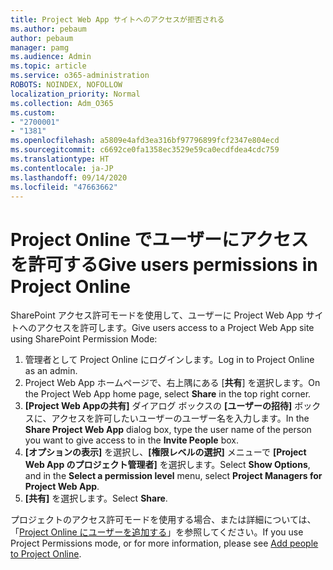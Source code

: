 ```yaml
---
title: Project Web App サイトへのアクセスが拒否される
ms.author: pebaum
author: pebaum
manager: pamg
ms.audience: Admin
ms.topic: article
ms.service: o365-administration
ROBOTS: NOINDEX, NOFOLLOW
localization_priority: Normal
ms.collection: Adm_O365
ms.custom:
- "2700001"
- "1381"
ms.openlocfilehash: a5809e4afd3ea316bf97796899fcf2347e804ecd
ms.sourcegitcommit: c6692ce0fa1358ec3529e59ca0ecdfdea4cdc759
ms.translationtype: HT
ms.contentlocale: ja-JP
ms.lasthandoff: 09/14/2020
ms.locfileid: "47663662"
---
```

# <a name="give-users-permissions-in-project-online"></a><span data-ttu-id="f91a2-102">Project Online でユーザーにアクセスを許可する</span><span class="sxs-lookup"><span data-stu-id="f91a2-102">Give users permissions in Project Online</span></span>

<span data-ttu-id="f91a2-103">SharePoint アクセス許可モードを使用して、ユーザーに Project Web App サイトへのアクセスを許可します。</span><span class="sxs-lookup"><span data-stu-id="f91a2-103">Give users access to a Project Web App site using SharePoint Permission Mode:</span></span>

1. <span data-ttu-id="f91a2-104">管理者として Project Online にログインします。</span><span class="sxs-lookup"><span data-stu-id="f91a2-104">Log in to Project Online as an admin.</span></span>
2. <span data-ttu-id="f91a2-105">Project Web App ホームページで、右上隅にある [**共有**] を選択します。</span><span class="sxs-lookup"><span data-stu-id="f91a2-105">On the Project Web App home page, select **Share** in the top right corner.</span></span>
3. <span data-ttu-id="f91a2-106">**[Project Web Appの共有]** ダイアログ ボックスの **[ユーザーの招待]** ボックスに、アクセスを許可したいユーザーのユーザー名を入力します。</span><span class="sxs-lookup"><span data-stu-id="f91a2-106">In the **Share Project Web App** dialog box, type the user name of the person you want to give access to in the **Invite People** box.</span></span>
4. <span data-ttu-id="f91a2-107">**[オプションの表示]** を選択し、**[権限レベルの選択]** メニューで **[Project Web App のプロジェクト管理者]** を選択します。</span><span class="sxs-lookup"><span data-stu-id="f91a2-107">Select **Show Options**, and in the **Select a permission level** menu, select **Project Managers for Project Web App**.</span></span>
5. <span data-ttu-id="f91a2-108">**[共有]** を選択します。</span><span class="sxs-lookup"><span data-stu-id="f91a2-108">Select **Share**.</span></span>

<span data-ttu-id="f91a2-109">プロジェクトのアクセス許可モードを使用する場合、または詳細については、「[Project Online にユーザーを追加する](https://docs.microsoft.com/projectonline/step-2-add-people-to-project-online)」を参照してください。</span><span class="sxs-lookup"><span data-stu-id="f91a2-109">If you use Project Permissions mode, or for more information, please see [Add people to Project Online](https://docs.microsoft.com/projectonline/step-2-add-people-to-project-online).</span></span>
